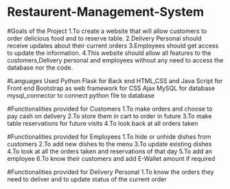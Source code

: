 # Restaurent-Management-System
#Goals of the Project
1.To create a website that will allow customers to order delicious food and to reserve table.
2.Delivery Personal should receive updates about their current orders
3.Employees should get access to update the information.
4.This website should allow all features to the customers,Delivery personal and employees without any need to access the database nor the code.

#Languages Used
Python Flask for Back end
HTML,CSS and Java Script for Front end
Bootstrap as web framework for CSS
Ajax
MySQL for database
mysql_connector to connect python file to database

#Functionalities provided for Customers
1.To make orders and choose to pay cash on delivery
2.To store them in cart to order in future
3.To make table reservations for future visits
4.To look back at all orders taken

#Functionalities provided for Employees
1.To hide or unhide dishes from customers
2.To add new dishes to the menu
3.To update existing dishes
4.To look at all the orders taken and reservations of that day
5.To add an employee
6.To know their customers and add E-Wallet amount if required

#Functionalities provided for Delivery Personal 
1.To know the orders they need to deliver and to update status of the current order

